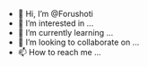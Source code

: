 - 👋 Hi, I’m @Forushoti
- 👀 I’m interested in ...
- 🌱 I’m currently learning ...
- 💞️ I’m looking to collaborate on ...
- 📫 How to reach me ...

<!---
Forushoti/Forushoti is a ✨ special ✨ repository because its `README.md` (this file) appears on your GitHub profile.
You can click the Preview link to take a look at your changes.
--->
